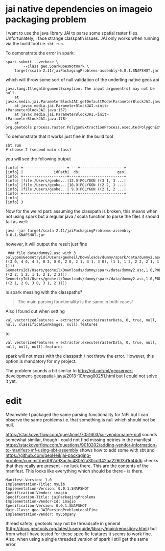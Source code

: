 # jai native dependencies on imageio packaging problem

I want to use the java library JAI to parse some spatial raster files. Unfortunately, I face strange classpath issues.
JAI only works when running via the build tool i.e. `sbt run`. 


To demonstrate the error in spark:

```
spark-submit --verbose \
        --class geo.SparkDoesNotWork \
	target/scala-2.11/jaiPackagingProblems-assembly-0.0.1.SNAPSHOT.jar
```

which will throw some sort of null validation of the underling native geos api

```
java.lang.IllegalArgumentException: The input argument(s) may not be null.
	at javax.media.jai.ParameterBlockJAI.getDefaultMode(ParameterBlockJAI.java:136)
	at javax.media.jai.ParameterBlockJAI.<init>(ParameterBlockJAI.java:157)
	at javax.media.jai.ParameterBlockJAI.<init>(ParameterBlockJAI.java:178)
	at org.geotools.process.raster.PolygonExtractionProcess.execute(PolygonExtractionProcess.java:171)
```

To demonstrate that it works just fine in the build tool

```
sbt run
# choose 2 (second main class)
```
you will see the following output
```
[info] +--------------------+----+--------------------+
[info] |              idPath|  db|                 geo|
[info] +--------------------+----+--------------------+
[info] |file:/Users/geohe...|12.0|POLYGON ((3 1, 3 ...|
[info] |file:/Users/geohe...|10.0|POLYGON ((2 2, 1 ...|
[info] |file:/Users/geohe...| 9.0|POLYGON ((2 1, 2 ...|
[info] +--------------------+----+--------------------+
[info]
[info] 3
```


Now for the weird part: assuming the classpath is broken, this means when not using spark but a regular
java / scala function to parse the files it should fail as well:

```
java -jar target/scala-2.11/jaiPackagingProblems-assembly-0.0.1.SNAPSHOT.jar
```
however, it will output the result just fine

```
 ### file data/dummy2.asc with 3 polygonsGeometryId(/Users/geoheil/Downloads/dummy/spark/data/dummy2.asc,2.0,POLYGON ((3 0, 4 0, 4 3, 0 3, 0 0, 2 0, 2 1, 3 1, 3 0), (1 1, 1 2, 2 2, 2 1, 1 1)))
GeometryId(/Users/geoheil/Downloads/dummy/spark/data/dummy2.asc,1.0,POLYGON ((2 2, 1 2, 1 1, 2 1, 2 2)))
GeometryId(/Users/geoheil/Downloads/dummy/spark/data/dummy2.asc,1.0,POLYGON ((2 1, 2 0, 3 0, 3 1, 2 1)))
```

Is spark messing with the classpaths?

> The main parsing functionality is the same in both cases!

Also I found out when setting
```
val vectorizedFeatures = extractor.execute(rasterData, 0, true, null, null, classificationRanges, null).features
```

to

```
val vectorizedFeatures = extractor.execute(rasterData, 0, true, null, null, null, null).features
```
spark will not mess with the classpath / not throw the error. However, this option is mandatory for my project.

The problem sounds a bit similar to http://git.net/ml/geoserver-development-geospatial-java/2013-10/msg00251.html but I could not solve it yet.

# edit
Meanwhile I packaged the same parsing functionality for NiFi but I can observe the same problems i.e. that something is null which should not be null.


https://stackoverflow.com/questions/7051603/jai-vendorname-null sounds somewhat similar, though I could not find missing netries in the manifest. https://stackoverflow.com/questions/9010202/adding-vendor-information-to-manifest-mf-using-sbt-assembly shows how to add some with sbt and https://github.com/geoHeil/jai-packaging-problem/commit/bedf62a93ac5c48052a30cd342aa22603d1d44db checks that they really are present - no luck there.
This are the contents of the manifest. This looks like everything which should be there - is there.
```
Manifest-Version: 1.0
Implementation-Title: myLib
Implementation-Version: 0.0.1.SNAPSHOT
Specification-Vendor: imagio
Specification-Title: jaiPackagingProblems
Implementation-Vendor-Id: imagio
Specification-Version: 0.0.1.SNAPSHOT
Main-Class: geo.JAIParsingProblemLocalFine
Implementation-Vendor: myCompany
```

thread safety:
geotools may not be threadsafe in general (http://docs.geotools.org/latest/userguide/library/main/repository.html) but from what I have tested for these specific features it seems to work fine. Also, when using a single threaded version of spark I still get the same error.
